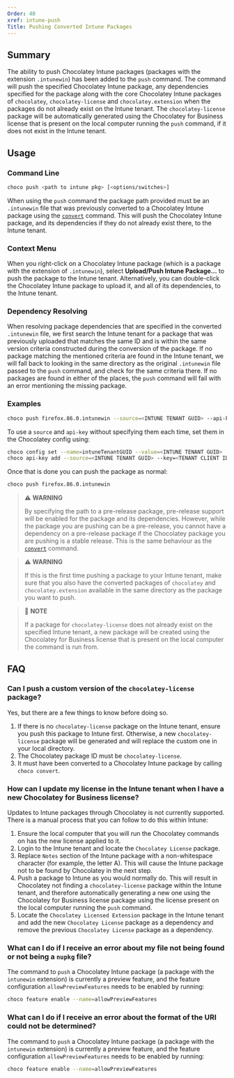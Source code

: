 ```yaml
---
Order: 40
xref: intune-push
Title: Pushing Converted Intune Packages
---
```


<?! Include "../../../shared/intune-note.txt" /?>

## Summary

The ability to push Chocolatey Intune packages (packages with the extension `.intunewin`) has been added to the `push` command. The command will push the specified Chocolatey Intune package, any dependencies specified for the package along with the core Chocolatey Intune packages of  `chocolatey`, `chocolatey-license` and `chocolatey.extension` when the packages do not already exist on the Intune tenant. The `chocolatey-license` package will be automatically generated using the Chocolatey for Business license that is present on the local computer running the `push` command, if it does not exist in the Intune tenant.

## Usage

### Command Line

~~~sh
choco push <path to intune pkg> [<options/switches>]
~~~

When using the `push` command the package path provided must be an `.intunewin` file that was previously converted to a Chocolatey Intune package using the [`convert`](xref:intune-convert) command. This will push the Chocolatey Intune package, and its dependencies if they do not already exist there, to the Intune tenant.

### Context Menu

When you right-click on a Chocolatey Intune package (which is a package with the extension of `.intunewin`), select **Upload/Push Intune Package...** to push the package to the Intune tenant. Alternatively, you can double-click the Chocolatey Intune package to upload it, and all of its dependencies, to the Intune tenant.

### Dependency Resolving

When resolving package dependencies that are specified in the converted `.intunewin` file, we first search the Intune tenant for a package that was previously uploaded that matches the same ID and is within the same version criteria constructed during the conversion of the package. If no package matching the mentioned criteria are found in the Intune tenant, we will fall back to looking in the same directory as the original `.intunewin` file passed to the `push` command, and check for the same criteria there. If no packages are found in either of the places, the `push` command will fail with an error mentioning the missing package.

### Examples

~~~sh
choco push firefox.86.0.intunewin --source=<INTUNE TENANT GUID> --api-key=<TENANT CLIENT ID>:<TENANT CLIENT SECRET>
~~~

To use a `source` and `api-key` without specifying them each time, set them in the Chocolatey config using:

~~~sh
choco config set --name=intuneTenantGUID --value=<INTUNE TENANT GUID>
choco api-key add --source=<INTUNE TENANT GUID> --key=<TENANT CLIENT ID>:<TENTANT CLIENT SECRET>
~~~

Once that is done you can push the package as normal:

~~~sh
choco push firefox.86.0.intunewin
~~~

> :warning: **WARNING**
> 
> By specifying the path to a pre-release package, pre-release support will be enabled for the package and its dependencies. However, while the package you are pushing can be a pre-release, you cannot have a dependency on a pre-release package if the Chocolatey package you are pushing is a stable release. This is the same behaviour as the [`convert`](xref:intune-convert) command.

> :warning: **WARNING**
>
> If this is the first time pushing a package to your Intune tenant, make sure that you also have the converted packages of `chocolatey` and `chocolatey.extension` available in the same directory as the package you want to push.

> :memo: **NOTE**
>
> If a package for `chocolatey-license` does not already exist on the specified Intune tenant, a new package will be created using the Chocolatey for Business license that is present on the local computer the command is run from.

## FAQ

### Can I push a custom version of the `chocolatey-license` package?

Yes, but there are a few things to know before doing so.

1. If there is no `chocolatey-license` package on the Intune tenant, ensure you push this package to Intune first. Otherwise, a new `chocolatey-license` package will be generated and will replace the custom one in your local directory.
1. The Chocolatey package ID must be `chocolatey-license`.
1. It must have been converted to a Chocolatey Intune package by calling `choco convert`.

### How can I update my license in the Intune tenant when I have a new Chocolatey for Business license?

Updates to Intune packages through Chocolatey is not currently supported. There is a manual process that you can follow to do this within Intune:

1. Ensure the local computer that you will run the Chocolatey commands on has the new license applied to it.
1. Login to the Intune tenant and locate the `Chocolatey License` package.
1. Replace `Notes` section of the Intune package with a non-whitespace character (for example, the letter A). This will cause the Intune package not to be found by Chocolatey in the next step.
 1. Push a package to Intune as you would normally do. This will result in Chocolatey not finding a `chocolatey-license` package within the Intune tenant, and therefore automatically generating a new one using the Chocolatey for Business license package using the license present on the local computer running the `push` command.
1. Locate the `Chocolatey Licensed Extension` package in the Intune tenant and add the new `Chocolatey License` package as a dependency and remove the previous `Chocolatey License` package as a dependency.

### What can I do if I receive an error about my file not being found or not being a `nupkg` file?

The command to `push` a Chocolatey Intune package (a package with the `intunewin` extension) is currently a preview feature, and the feature configuration `allowPreviewFeatures` needs to be enabled by running:

~~~sh
choco feature enable --name=allowPreviewFeatures
~~~

### What can I do if I receive an error about the format of the URI could not be determined?

The command to `push` a Chocolatey Intune package (a package with the `intunewin` extension) is currently a preview feature, and the feature configuration `allowPreviewFeatures` needs to be enabled by running:

~~~sh
choco feature enable --name=allowPreviewFeatures
~~~
